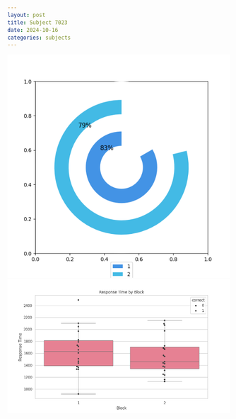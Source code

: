 ```yaml
---
layout: post
title: Subject 7023
date: 2024-10-16
categories: subjects
---
```


![](data/7023/run-6/7023__acc_test.png)
![](data/7023/run-6/7023_rt.png)
